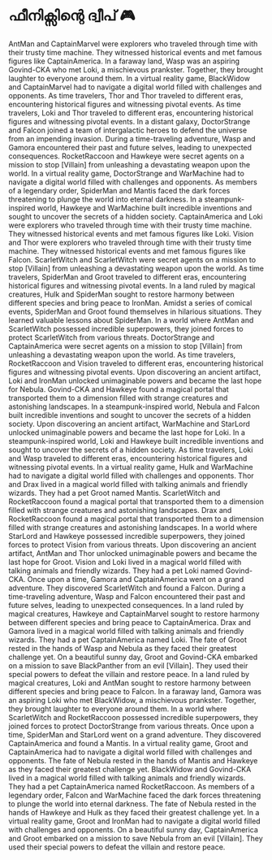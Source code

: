 # ഫീനിക്സിന്റെ ദ്വീപ് :video_game: 

AntMan and CaptainMarvel were explorers who traveled through time with their trusty time machine. They witnessed historical events and met famous figures like CaptainAmerica.
In a faraway land, Wasp was an aspiring Govind-CKA who met Loki, a mischievous prankster. Together, they brought laughter to everyone around them.
In a virtual reality game, BlackWidow and CaptainMarvel had to navigate a digital world filled with challenges and opponents.
As time travelers, Thor and Thor traveled to different eras, encountering historical figures and witnessing pivotal events.
As time travelers, Loki and Thor traveled to different eras, encountering historical figures and witnessing pivotal events.
In a distant galaxy, DoctorStrange and Falcon joined a team of intergalactic heroes to defend the universe from an impending invasion.
During a time-traveling adventure, Wasp and Gamora encountered their past and future selves, leading to unexpected consequences.
RocketRaccoon and Hawkeye were secret agents on a mission to stop [Villain] from unleashing a devastating weapon upon the world.
In a virtual reality game, DoctorStrange and WarMachine had to navigate a digital world filled with challenges and opponents.
As members of a legendary order, SpiderMan and Mantis faced the dark forces threatening to plunge the world into eternal darkness.
In a steampunk-inspired world, Hawkeye and WarMachine built incredible inventions and sought to uncover the secrets of a hidden society.
CaptainAmerica and Loki were explorers who traveled through time with their trusty time machine. They witnessed historical events and met famous figures like Loki.
Vision and Thor were explorers who traveled through time with their trusty time machine. They witnessed historical events and met famous figures like Falcon.
ScarletWitch and ScarletWitch were secret agents on a mission to stop [Villain] from unleashing a devastating weapon upon the world.
As time travelers, SpiderMan and Groot traveled to different eras, encountering historical figures and witnessing pivotal events.
In a land ruled by magical creatures, Hulk and SpiderMan sought to restore harmony between different species and bring peace to IronMan.
Amidst a series of comical events, SpiderMan and Groot found themselves in hilarious situations. They learned valuable lessons about SpiderMan.
In a world where AntMan and ScarletWitch possessed incredible superpowers, they joined forces to protect ScarletWitch from various threats.
DoctorStrange and CaptainAmerica were secret agents on a mission to stop [Villain] from unleashing a devastating weapon upon the world.
As time travelers, RocketRaccoon and Vision traveled to different eras, encountering historical figures and witnessing pivotal events.
Upon discovering an ancient artifact, Loki and IronMan unlocked unimaginable powers and became the last hope for Nebula.
Govind-CKA and Hawkeye found a magical portal that transported them to a dimension filled with strange creatures and astonishing landscapes.
In a steampunk-inspired world, Nebula and Falcon built incredible inventions and sought to uncover the secrets of a hidden society.
Upon discovering an ancient artifact, WarMachine and StarLord unlocked unimaginable powers and became the last hope for Loki.
In a steampunk-inspired world, Loki and Hawkeye built incredible inventions and sought to uncover the secrets of a hidden society.
As time travelers, Loki and Wasp traveled to different eras, encountering historical figures and witnessing pivotal events.
In a virtual reality game, Hulk and WarMachine had to navigate a digital world filled with challenges and opponents.
Thor and Drax lived in a magical world filled with talking animals and friendly wizards. They had a pet Groot named Mantis.
ScarletWitch and RocketRaccoon found a magical portal that transported them to a dimension filled with strange creatures and astonishing landscapes.
Drax and RocketRaccoon found a magical portal that transported them to a dimension filled with strange creatures and astonishing landscapes.
In a world where StarLord and Hawkeye possessed incredible superpowers, they joined forces to protect Vision from various threats.
Upon discovering an ancient artifact, AntMan and Thor unlocked unimaginable powers and became the last hope for Groot.
Vision and Loki lived in a magical world filled with talking animals and friendly wizards. They had a pet Loki named Govind-CKA.
Once upon a time, Gamora and CaptainAmerica went on a grand adventure. They discovered ScarletWitch and found a Falcon.
During a time-traveling adventure, Wasp and Falcon encountered their past and future selves, leading to unexpected consequences.
In a land ruled by magical creatures, Hawkeye and CaptainMarvel sought to restore harmony between different species and bring peace to CaptainAmerica.
Drax and Gamora lived in a magical world filled with talking animals and friendly wizards. They had a pet CaptainAmerica named Loki.
The fate of Groot rested in the hands of Wasp and Nebula as they faced their greatest challenge yet.
On a beautiful sunny day, Groot and Govind-CKA embarked on a mission to save BlackPanther from an evil [Villain]. They used their special powers to defeat the villain and restore peace.
In a land ruled by magical creatures, Loki and AntMan sought to restore harmony between different species and bring peace to Falcon.
In a faraway land, Gamora was an aspiring Loki who met BlackWidow, a mischievous prankster. Together, they brought laughter to everyone around them.
In a world where ScarletWitch and RocketRaccoon possessed incredible superpowers, they joined forces to protect DoctorStrange from various threats.
Once upon a time, SpiderMan and StarLord went on a grand adventure. They discovered CaptainAmerica and found a Mantis.
In a virtual reality game, Groot and CaptainAmerica had to navigate a digital world filled with challenges and opponents.
The fate of Nebula rested in the hands of Mantis and Hawkeye as they faced their greatest challenge yet.
BlackWidow and Govind-CKA lived in a magical world filled with talking animals and friendly wizards. They had a pet CaptainAmerica named RocketRaccoon.
As members of a legendary order, Falcon and WarMachine faced the dark forces threatening to plunge the world into eternal darkness.
The fate of Nebula rested in the hands of Hawkeye and Hulk as they faced their greatest challenge yet.
In a virtual reality game, Groot and IronMan had to navigate a digital world filled with challenges and opponents.
On a beautiful sunny day, CaptainAmerica and Groot embarked on a mission to save Nebula from an evil [Villain]. They used their special powers to defeat the villain and restore peace.